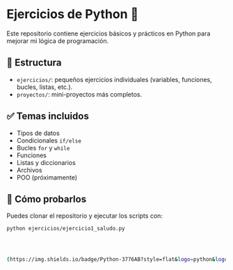# Ejercicios de Python 🐍

Este repositorio contiene ejercicios básicos y prácticos en Python para mejorar mi lógica de programación.

## 📂 Estructura

- `ejercicios/`: pequeños ejercicios individuales (variables, funciones, bucles, listas, etc.).
- `proyectos/`: mini-proyectos más completos.

## ✅ Temas incluidos

- Tipos de datos
- Condicionales `if/else`
- Bucles `for` y `while`
- Funciones
- Listas y diccionarios
- Archivos
- POO (próximamente)

## 🚀 Cómo probarlos

Puedes clonar el repositorio y ejecutar los scripts con:

```bash
python ejercicios/ejercicio1_saludo.py




(https://img.shields.io/badge/Python-3776AB?style=flat&logo=python&logoColor=white)
